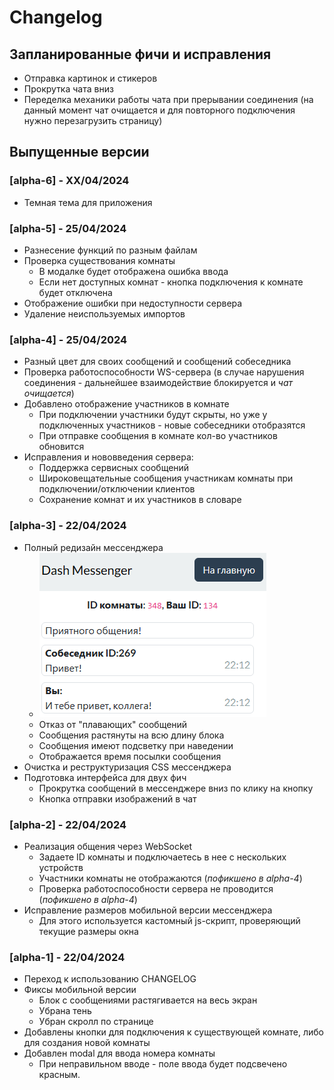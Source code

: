 # Changelog

## Запланированные фичи и исправления
- Отправка картинок и стикеров
- Прокрутка чата вниз
- Переделка механики работы чата при прерывании соединения (на данный момент чат очищается и для повторного подключения нужно перезагрузить страницу)



## Выпущенные версии
### [alpha-6] - XX/04/2024
- Темная тема для приложения


### [alpha-5] - 25/04/2024
- Разнесение функций по разным файлам
- Проверка существования комнаты
    - В модалке будет отображена ошибка ввода
    - Если нет доступных комнат - кнопка подключения к комнате будет отключена
- Отображение ошибки при недоступности сервера
- Удаление неиспользуемых импортов


### [alpha-4] - 25/04/2024
- Разный цвет для своих сообщений и сообщений собеседника
- Проверка работоспособности WS-сервера (в случае нарушения соединения - дальнейшее взаимодействие блокируется и *чат очищается*)
- Добавлено отображение участников в комнате
    - При подключении участники будут скрыты, но уже у подключенных участников - новые собеседники отобразятся
    - При отправке сообщения в комнате кол-во участников обновится
- Исправления и нововведения сервера:
    - Поддержка сервисных сообщений
    - Широковещательные сообщения участникам комнаты при подключении/отключении клиентов
    - Сохранение комнат и их участников в словаре


### [alpha-3] - 22/04/2024
- Полный редизайн мессенджера
    - ![img](imgs/new-messenger.png)
    - Отказ от "плавающих" сообщений
    - Сообщения растянуты на всю длину блока
    - Сообщения имеют подсветку при наведении
    - Отображается время посылки сообщения
- Очистка и реструктуризация CSS мессенджера
- Подготовка интерфейса для двух фич
    - Прокрутка сообщений в мессенджере вниз по клику на кнопку
    - Кнопка отправки изображений в чат


### [alpha-2] - 22/04/2024
- Реализация общения через WebSocket
    - Задаете ID комнаты и подключаетесь в нее с нескольких устройств
    - Участники комнаты не отображаются (*пофикшено в alpha-4*)
    - Проверка работоспособности сервера не проводится (*пофикшено в alpha-4*)
- Исправление размеров мобильной версии мессенджера
    - Для этого используется кастомный js-скрипт, проверяющий текущие размеры окна


### [alpha-1] - 22/04/2024
- Переход к использованию CHANGELOG
- Фиксы мобильной версии
    - Блок с сообщениями растягивается на весь экран
    - Убрана тень
    - Убран скролл по странице
- Добавлены кнопки для подключения к существующей комнате, либо для создания новой комнаты
- Добавлен modal для ввода номера комнаты
    - При неправильном вводе - поле ввода будет подсвечено красным.